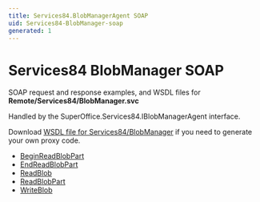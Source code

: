 ```yaml
---
title: Services84.BlobManagerAgent SOAP
uid: Services84-BlobManager-soap
generated: 1
---
```


# Services84 BlobManager SOAP

SOAP request and response examples, and WSDL files for **Remote/Services84/BlobManager.svc**

Handled by the <see cref="T:SuperOffice.Services84.IBlobManagerAgent">SuperOffice.Services84.IBlobManagerAgent</see> interface.

Download [WSDL file for Services84/BlobManager](../Services84-BlobManager.md) if you need to generate your own proxy code.

* [BeginReadBlobPart](BeginReadBlobPart.md)
* [EndReadBlobPart](EndReadBlobPart.md)
* [ReadBlob](ReadBlob.md)
* [ReadBlobPart](ReadBlobPart.md)
* [WriteBlob](WriteBlob.md)

